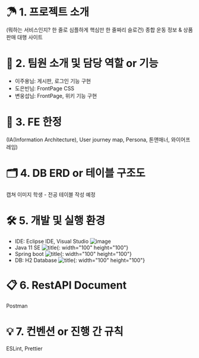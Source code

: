 # ☂ 1. 프로젝트 소개
(뭐하는 서비스인지? 한 줄로 심플하게 핵심만 한 줄짜리 슬로건)
종합 운동 정보 & 상품 판매 대행 사이트

# 🚀 2. 팀원 소개 및 담당 역할 or 기능
- 이주용님: 게시판, 로그인 기능 구현
- 도은빈님: FrontPage CSS
- 변웅섭님: FrontPage, 위키 기능 구현

# 🎨 3. FE 한정
(IA(Information Architecture), User journey map, Persona, 톤앤매너, 와이어프레임)

# 🗂 4. DB ERD or 테이블 구조도
캡쳐 이미지
학생 - 전공 테이블 작성 예정

# 🛠 5. 개발 및 실행 환경
- IDE: Eclipse IDE, Visual Studio ![image](https://user-images.githubusercontent.com/107213931/192180887-2edc7011-1df2-4f31-8f79-41a93fd3c9fb.png)
- Java 11 SE ![title](https://user-images.githubusercontent.com/107213931/192180938-e7abd829-6a48-49da-925d-4ee6372726f1.png){: width="100" height="100"}
- Spring boot ![title](https://user-images.githubusercontent.com/107213931/192180984-e55048bb-9a95-4d69-a77d-5ac6c92628e6.png){: width="100" height="100"}
- DB: H2 Database ![title](https://user-images.githubusercontent.com/107213931/192181031-681b88f4-8526-4b37-b450-e908b0f42b7d.png){: width="100" height="100"}


# 📋 6. RestAPI Document
Postman

# 💡 7. 컨벤션 or 진행 간 규칙
ESLint, Prettier
